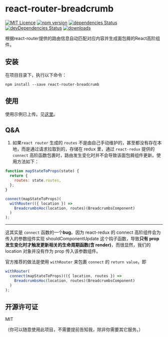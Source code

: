 # react-router-breadcrumb
[![MIT Licence](https://img.shields.io/npm/l/react-router-breadcrumb.svg)](https://opensource.org/licenses/mit-license.php)
[![npm version](https://img.shields.io/npm/v/react-router-breadcrumb.svg)](https://www.npmjs.com/package/react-router-breadcrumb)
[![dependencies Status](https://david-dm.org/kelekexiao123/react-router-breadcrumb/status.svg)](https://david-dm.org/kelekexiao123/react-router-breadcrumb)
[![devDependencies Status](https://david-dm.org/kelekexiao123/react-router-breadcrumb/dev-status.svg)](https://david-dm.org/kelekexiao123/react-router-breadcrumb?type=dev)
[![downloads](https://img.shields.io/npm/dm/react-router-breadcrumb.svg)](https://npmcharts.com/compare/react-router-breadcrumb?minimal=true)

根据react-router提供的路由信息自动匹配对应内容并生成面包屑的React高阶组件。

## 安装

在项目目录下，执行以下命令：

```
npm install --save react-router-breadcrumb
```

## 使用

使用示例已上传。见[这里](https://github.com/kelekexiao123/react-router-breadcrumb/tree/master/example)。

## Q&A

1. 如果`react router` 生成的 `routes` 不是由自己手动维护的，甚至都没有存在本地，而是通过请求拉取到的，存储在 redux 里，通过 `react-redux` 提供的 `connect` 高阶函数包裹时，路由发生变化时并不会导致该面包屑组件更新。使用方法如下：

```js
function mapStateToProps(state) {
  return {
    routes: state.routes,
  };
}

connect(mapStateToProps)(
  withRouter(({ location }) =>
    BreadcrumbsHoc(location, routes)(BreadcrumbsComponent)
  )
);
```

---

这其实是 `connect` 函数的一个**bug**。因为 react-redux 的 connect 高阶组件会为传入的参数组件实现 shouldComponentUpdate 这个钩子函数，导致**只有 prop 发生变化时才触发更新相关的生命周期函数(含 render)**，而很显然，我们的 location 对象并没有作为 prop 传入该参数组件。

官方推荐的做法是使用 `withRouter` 来包裹 `connect` 的 `return value`，即

```js
withRouter(
  connect(mapStateToProps)(({ location, routes }) =>
    BreadcrumbsHoc(location, routes)(BreadcrumbsComponent)
  )
);
```

## 开源许可证

MIT

（你可以随意使用此项目，不需要提前告知我，除非你需要其它服务。）